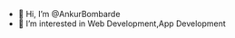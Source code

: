 - 👋 Hi, I’m @AnkurBombarde
- 👀 I’m interested in Web Development,App Development 



<!---
AnkurBombarde/AnkurBombarde is a ✨ special ✨ repository because its `README.md` (this file) appears on your GitHub profile.
You can click the Preview link to take a look at your changes.
--->
